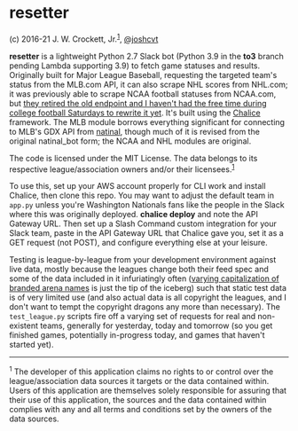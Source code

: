 # resetter

(c) 2016-21 J. W. Crockett, Jr.<sup><a href="#footnote1">1</a></sup>, [@joshcvt](http://twitter.com/joshcvt)

**resetter** is a lightweight Python 2.7 Slack bot (Python 3.9 in the **to3** branch pending Lambda supporting 3.9) to fetch game statuses and results.  Originally built for Major League Baseball, requesting the targeted team's status from the MLB.com API, it can also scrape NHL scores from NHL.com; it was previously able to scrape NCAA football statuses from NCAA.com, but [they retired the old endpoint and I haven't had the free time during college football Saturdays to rewrite it yet](https://github.com/joshcvt/resetter/issues/4).  It's built using the [Chalice](https://github.com/aws/chalice) framework.  The MLB module borrows everything significant for connecting to MLB's GDX API from [natinal](https://github.com/joshcvt/natinal), though much of it is revised from the original natinal_bot form; the NCAA and NHL modules are original.

The code is licensed under the MIT License.  The data belongs to its respective league/association owners and/or their licensees.<sup><a href="#footnote1">1</a></sup>

To use this, set up your AWS account properly for CLI work and install Chalice, then clone this repo.  You may want to adjust the default team in `app.py` unless you're Washington Nationals fans like the people in the Slack where this was originally deployed.  **chalice deploy** and note the API Gateway URL.  Then set up a Slash Command custom integration for your Slack team, paste in the API Gateway URL that Chalice gave you, set it as a GET request (not POST), and configure everything else at your leisure.

Testing is league-by-league from your development environment against live data, mostly because the leagues change both their feed spec and some of the data included in it infuriatingly often ([varying capitalization of branded arena names](https://github.com/joshcvt/resetter/commit/3168abde08cabe0be9c979056bd485f52b90f4c4) is just the tip of the iceberg) such that static test data is of very limited use (and also actual data is all copyright the leagues, and I don't want to tempt the copyright dragons any more than necessary). The ```test_league.py``` scripts fire off a varying set of requests for real and non-existent teams, generally for yesterday, today and tomorrow (so you get finished games, potentially in-progress today, and games that haven't started yet).

----
<a name="footnote1"/><sup>1</sup> The developer of this application claims no rights to or control over the league/association data sources it targets or the data contained within. Users of this application are themselves solely responsible for assuring that their use of this application, the sources and the data contained within complies with any and all terms and conditions set by the owners of the data sources.
